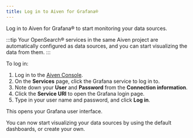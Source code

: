 ```yaml
---
title: Log in to Aiven for Grafana®
---
```


Log in to Aiven for Grafana® to start monitoring your data sources.

:::tip
Your OpenSearch® services in the same Aiven project are
automatically configured as data sources, and you can start
visualizing the data from them.
:::

To log in:

1.  Log in to the [Aiven Console](https://console.aiven.io/).
2.  On the **Services** page, click the Grafana service to log in to.
3.  Note down your **User** and **Password** from the **Connection
    information**.
4.  Click the **Service URI** to open the Grafana login page.
5.  Type in your user name and password, and click **Log in**.

This opens your Grafana user interface.

You can now start visualizing your data sources by using the default
dashboards, or create your own.
